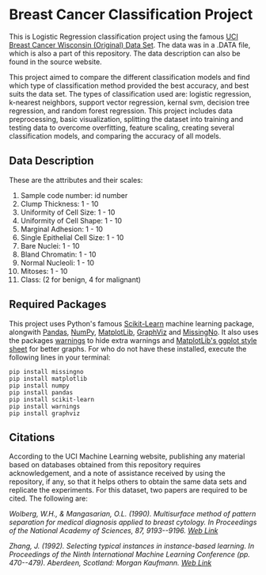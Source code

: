 # Breast Cancer Classification Project
This is Logistic Regression classification project using the famous [UCI Breast Cancer Wisconsin (Original) Data Set](https://archive.ics.uci.edu/ml/datasets/Breast+Cancer+Wisconsin+%28Original%29).
The data was in a .DATA file, which is also a part of this repository. The data description can also be found in the source website.

This project aimed to compare the different classification models and find which type of classification method provided the best accuracy, and best suits the data set. The types of classification used are: logistic regression, k-nearest neighbors, support vector regression, kernal svm, decision tree regression, and random forest regression.
This project includes data preprocessing, basic visualization, splitting the dataset into training and testing data to overcome overfitting, feature scaling, creating several classification models, and comparing the accuracy of all models.

## Data Description

These are the attributes and their scales:

1. Sample code number: id number
2. Clump Thickness: 1 - 10
3. Uniformity of Cell Size: 1 - 10
4. Uniformity of Cell Shape: 1 - 10
5. Marginal Adhesion: 1 - 10
6. Single Epithelial Cell Size: 1 - 10
7. Bare Nuclei: 1 - 10
8. Bland Chromatin: 1 - 10
9. Normal Nucleoli: 1 - 10
10. Mitoses: 1 - 10
11. Class: (2 for benign, 4 for malignant)

## Required Packages

This project uses Python's famous [Scikit-Learn](https://scikit-learn.org/stable/) machine learning package, alongwith [Pandas](https://pandas.pydata.org/),
[NumPy](https://numpy.org/), [MatplotLib](https://matplotlib.org/), [GraphViz](https://pypi.org/project/graphviz/) and [MissingNo](https://pypi.org/project/missingno/). It also uses the packages [warnings](https://docs.python.org/3/library/warnings.html) to hide extra warnings and [MatplotLib's ggplot style sheet](https://matplotlib.org/stable/gallery/style_sheets/ggplot.html) for better graphs. For who do not have these installed, 
execute the following lines in your terminal:

```
pip install missingno
pip install matplotlib
pip install numpy
pip install pandas
pip install scikit-learn
pip install warnings
pip install graphviz
```

## Citations

According to the UCI Machine Learning website, publishing any material based on databases obtained from this repository requires acknowledgement, and a note of assistance received by using the repository, if any, so that it helps others to obtain the same data sets and replicate the experiments. For this dataset, two papers are required to be cited. The following are:


*Wolberg, W.H., & Mangasarian, O.L. (1990). Multisurface method of pattern separation for medical diagnosis applied to breast cytology. In Proceedings of the National Academy of Sciences, 87, 9193--9196. [Web Link](http://rexa.info/paper/781d2581b297dad058cf6f1be2a009144b5306fb)*

*Zhang, J. (1992). Selecting typical instances in instance-based learning. In Proceedings of the Ninth International Machine Learning Conference (pp. 470--479). Aberdeen, Scotland: Morgan Kaufmann. [Web Link](http://rexa.info/paper/8530b076d4e5d17b52264686e9d23ef329eb33ee)*
